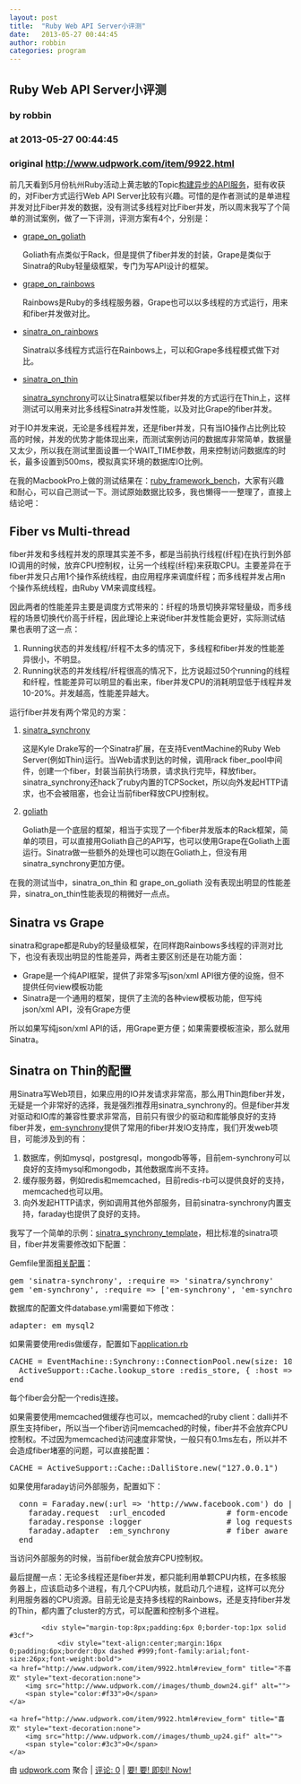 ```yaml
---
layout: post
title:  "Ruby Web API Server小评测"
date:   2013-05-27 00:44:45
author: robbin
categories: program
---
```


## Ruby Web API Server小评测
### by robbin
### at 2013-05-27 00:44:45
### original <http://www.udpwork.com/item/9922.html>

<p>前几天看到5月份杭州Ruby活动上黄志敏的Topic<a href="http://yedingding.com/2013/05/14/ruby-event-5-11.html">构建异步的API服务</a>，挺有收获的，对Fiber方式运行Web API Server比较有兴趣。可惜的是作者测试的是单进程并发对比Fiber并发的数据，没有测试多线程对比Fiber并发，所以周末我写了个简单的测试案例，做了一下评测，评测方案有4个，分别是：</p>
<ul><li><p><a href="https://github.com/robbin/ruby_framework_bench/tree/master/grape_on_goliath">grape_on_goliath</a></p>
<p>Goliath有点类似于Rack，但是提供了fiber并发的封装，Grape是类似于Sinatra的Ruby轻量级框架，专门为写API设计的框架。</p>
</li>
<li><p><a href="https://github.com/robbin/ruby_framework_bench/tree/master/grape_on_rainbows">grape_on_rainbows</a></p>
<p>Rainbows是Ruby的多线程服务器，Grape也可以以多线程的方式运行，用来和fiber并发做对比。</p>
</li>
<li><p><a href="https://github.com/robbin/ruby_framework_bench/tree/master/sinatra_on_rainbows">sinatra_on_rainbows</a></p>
<p>Sinatra以多线程方式运行在Rainbows上，可以和Grape多线程模式做下对比。</p>
</li>
<li><p><a href="https://github.com/robbin/ruby_framework_bench/tree/master/sinatra_on_thin">sinatra_on_thin</a></p>
<p><a href="https://github.com/kyledrake/sinatra-synchrony">sinatra_synchrony</a>可以让Sinatra框架以fiber并发的方式运行在Thin上，这样测试可以用来对比多线程Sinatra并发性能，以及对比Grape的fiber并发。</p>
</li>
</ul>
<p>对于IO并发来说，无论是多线程并发，还是fiber并发，只有当IO操作占比例比较高的时候，并发的优势才能体现出来，而测试案例访问的数据库非常简单，数据量又太少，所以我在测试里面设置一个WAIT_TIME参数，用来控制访问数据库的时长，最多设置到500ms，模拟真实环境的数据库IO比例。</p>
<p>在我的MacbookPro上做的测试结果在：<a href="https://github.com/robbin/ruby_framework_bench">ruby_framework_bench</a>，大家有兴趣和耐心，可以自己测试一下。测试原始数据比较多，我也懒得一一整理了，直接上结论吧：</p>
<h2>Fiber vs Multi-thread</h2>
<p>fiber并发和多线程并发的原理其实差不多，都是当前执行线程(纤程)在执行到外部IO调用的时候，放弃CPU控制权，让另一个线程(纤程)来获取CPU。主要差异在于fiber并发只占用1个操作系统线程，由应用程序来调度纤程；而多线程并发占用n个操作系统线程，由Ruby VM来调度线程。</p>
<p>因此两者的性能差异主要是调度方式带来的：纤程的场景切换非常轻量级，而多线程的场景切换代价高于纤程，因此理论上来说fiber并发性能会更好，实际测试结果也表明了这一点：</p>
<ol><li>Running状态的并发线程/纤程不太多的情况下，多线程和fiber并发的性能差异很小，不明显。</li>
<li>Running状态的并发线程/纤程很高的情况下，比方说超过50个running的线程和纤程，性能差异可以明显的看出来，fiber并发CPU的消耗明显低于线程并发10-20%。并发越高，性能差异越大。</li>
</ol>
<p>运行fiber并发有两个常见的方案：</p>
<ol><li><p><a href="https://github.com/kyledrake/sinatra-synchrony">sinatra_synchrony</a></p>
<p>这是Kyle Drake写的一个Sinatra扩展，在支持EventMachine的Ruby Web Server(例如Thin)运行。当Web请求到达的时候，调用rack fiber_pool中间件，创建一个fiber，封装当前执行场景，请求执行完毕，释放fiber。sinatra_synchrony还hack了ruby内置的TCPSocket，所以向外发起HTTP请求，也不会被阻塞，也会让当前fiber释放CPU控制权。</p>
</li>
<li><p><a href="https://github.com/postrank-labs/goliath">goliath</a></p>
<p>Goliath是一个底层的框架，相当于实现了一个fiber并发版本的Rack框架，简单的项目，可以直接用Goliath自己的API写，也可以使用Grape在Goliath上面运行。Sinatra做一些额外的处理也可以跑在Goliath上，但没有用sinatra_synchrony更加方便。</p>
</li>
</ol>
<p>在我的测试当中，sinatra_on_thin 和 grape_on_goliath 没有表现出明显的性能差异，sinatra_on_thin性能表现的稍微好一点点。</p>
<h2>Sinatra vs Grape</h2>
<p>sinatra和grape都是Ruby的轻量级框架，在同样跑Rainbows多线程的评测对比下，也没有表现出明显的性能差异，两者主要区别还是在功能方面：</p>
<ul><li>Grape是一个纯API框架，提供了非常多写json/xml API很方便的设施，但不提供任何view模板功能</li>
<li>Sinatra是一个通用的框架，提供了主流的各种view模板功能，但写纯json/xml API，没有Grape方便</li>
</ul>
<p>所以如果写纯json/xml API的话，用Grape更方便；如果需要模板渲染，那么就用Sinatra。</p>
<h2>Sinatra on Thin的配置</h2>
<p>用Sinatra写Web项目，如果应用的IO并发请求非常高，那么用Thin跑fiber并发，无疑是一个非常好的选择，我是强烈推荐用sinatra_synchrony的。但是fiber并发对驱动和IO库的兼容性要求非常高，目前只有很少的驱动和库能够良好的支持fiber并发，<a href="https://github.com/igrigorik/em-synchrony">em-synchrony</a>提供了常用的fiber并发IO支持库，我们开发web项目，可能涉及到的有：</p>
<ol><li>数据库，例如mysql，postgresql，mongodb等等，目前em-synchrony可以良好的支持mysql和mongodb，其他数据库尚不支持。</li>
<li>缓存服务器，例如redis和memcached，目前redis-rb可以提供良好的支持，memcached也可以用。</li>
<li>向外发起HTTP请求，例如调用其他外部服务，目前sinatra-synchrony内置支持，faraday也提供了良好的支持。</li>
</ol>
<p>我写了一个简单的示例：<a href="https://github.com/robbin/sinatra_synchrony_template">sinatra_synchrony_template</a>，相比标准的sinatra项目，fiber并发需要修改如下配置：</p>
<p>Gemfile里面<a href="https://github.com/robbin/sinatra_synchrony_template/blob/master/Gemfile">相关配置</a>：</p>
<pre>gem &#39;sinatra-synchrony&#39;, :require =&gt; &#39;sinatra/synchrony&#39;
gem &#39;em-synchrony&#39;, :require =&gt; [&#39;em-synchrony&#39;, &#39;em-synchrony/mysql2&#39;, &#39;em-synchrony/activerecord&#39;]
</pre><p>数据库的配置文件database.yml需要如下修改：</p>
<pre>adapter: em_mysql2
</pre><p>如果需要使用redis做缓存，配置如下<a href="https://github.com/robbin/sinatra_synchrony_template/blob/master/application.rb">application.rb</a></p>
<pre>CACHE = EventMachine::Synchrony::ConnectionPool.new(size: 100) do
  ActiveSupport::Cache.lookup_store :redis_store, { :host =&gt; &quot;localhost&quot;, :port =&gt; &quot;6379&quot;, :driver =&gt; :synchrony, :expires_in =&gt; 1.week }
end
</pre><p>每个fiber会分配一个redis连接。</p>
<p>如果需要使用memcached做缓存也可以，memcached的ruby client：dalli并不原生支持fiber，所以当一个fiber访问memcached的时候，fiber并不会放弃CPU控制权。不过因为memcached访问速度非常快，一般只有0.1ms左右，所以并不会造成fiber堵塞的问题，可以直接配置：</p>
<pre>CACHE = ActiveSupport::Cache::DalliStore.new(&quot;127.0.0.1&quot;)
</pre><p>如果使用faraday访问外部服务，配置如下：</p>
<pre>  conn = Faraday.new(:url =&gt; &#39;http://www.facebook.com&#39;) do |faraday|
    faraday.request  :url_encoded             # form-encode POST params
    faraday.response :logger                  # log requests to STDOUT
    faraday.adapter  :em_synchrony            # fiber aware http client
  end    
</pre><p>当访问外部服务的时候，当前fiber就会放弃CPU控制权。</p>
<p>最后提醒一点：无论多线程还是fiber并发，都只能利用单颗CPU内核，在多核服务器上，应该启动多个进程，有几个CPU内核，就启动几个进程，这样可以充分利用服务器的CPU资源。目前无论是支持多线程的Rainbows，还是支持fiber并发的Thin，都内置了cluster的方式，可以配置和控制多个进程。</p>

			<div style="margin-top:8px;padding:6px 0;border-top:1px solid #3cf">
				<div style="text-align:center;margin:16px 0;padding:6px;border:0px dashed #999;font-family:arial;font-size:26px;font-weight:bold">
	<a href="http://www.udpwork.com/item/9922.html#review_form" title="不喜欢" style="text-decoration:none">
		<img src="http://www.udpwork.com//images/thumb_down24.gif" alt="">
		<span style="color:#f33">0</span>
	</a>
	   
	<a href="http://www.udpwork.com/item/9922.html#review_form" title="喜欢" style="text-decoration:none">
		<img src="http://www.udpwork.com//images/thumb_up24.gif" alt="">
		<span style="color:#3c3">0</span>
	</a>
</div>				<p>
					由 <a href="http://www.udpwork.com/">udpwork.com</a> 聚合
					|
					<a href="http://www.udpwork.com/item/9922.html#reviews">评论: 0</a>
					|
					<a href="http://www.jikenow.com/">要! 要! 即刻! Now!</a>
				</p>
			</div>